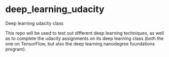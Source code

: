 # deep_learning_udacity
Deep learning udacity class

This repo will be used to test out different deep learning techniques, as well as to complete
the udacity assignments on its deep learning class (both the one on TensorFlow, but also the deep learning nanodegree foundations program).
